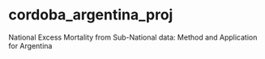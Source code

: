 # cordoba_argentina_proj
National Excess Mortality from Sub-National data: Method and Application for Argentina
